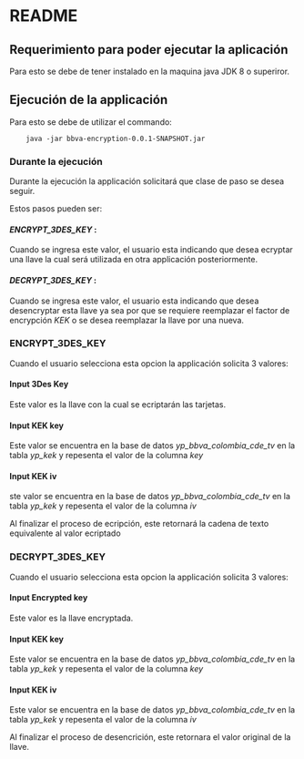 # README

## Requerimiento para poder ejecutar la aplicación

Para esto se debe de tener instalado en la maquina java JDK 8 o superiror.

## Ejecución de la applicación

Para esto se debe de utilizar el commando:

``` shell
    java -jar bbva-encryption-0.0.1-SNAPSHOT.jar
```

### Durante la ejecución

Durante la ejecución la applicación solicitará que clase de paso se desea seguir.

Estos pasos pueden ser: 
#### *ENCRYPT_3DES_KEY* : 
Cuando se ingresa este valor, el usuario esta indicando que desea ecryptar una llave
la cual será utilizada en otra applicación posteriormente. 
#### *DECRYPT_3DES_KEY* :
Cuando se ingresa este valor, el usuario esta indicando que desea desencryptar esta llave
ya sea por que se requiere reemplazar el factor de encrypción *KEK* o se desea reemplazar
la llave por una nueva.

### ENCRYPT_3DES_KEY

Cuando el usuario selecciona esta opcion la applicación solicita 3 valores:

#### Input 3Des Key
Este valor es la llave con la cual se ecriptarán las tarjetas.

#### Input KEK key
Este valor se encuentra en la base de datos *yp_bbva_colombia_cde_tv* en la tabla *yp_kek*
y repesenta el valor de la columna *key*

#### Input KEK iv
ste valor se encuentra en la base de datos *yp_bbva_colombia_cde_tv* en la tabla *yp_kek*
y repesenta el valor de la columna *iv*

Al finalizar el proceso de ecripción, este retornará la cadena de texto equivalente al valor ecriptado

### DECRYPT_3DES_KEY

Cuando el usuario selecciona esta opcion la applicación solicita 3 valores:

#### Input Encrypted key
Este valor es la llave encryptada.

#### Input KEK key
Este valor se encuentra en la base de datos *yp_bbva_colombia_cde_tv* en la tabla *yp_kek*
y repesenta el valor de la columna *key*

#### Input KEK iv
Este valor se encuentra en la base de datos *yp_bbva_colombia_cde_tv* en la tabla *yp_kek*
y repesenta el valor de la columna *iv*

Al finalizar el proceso de desencrición, este retornara el valor original de la llave.